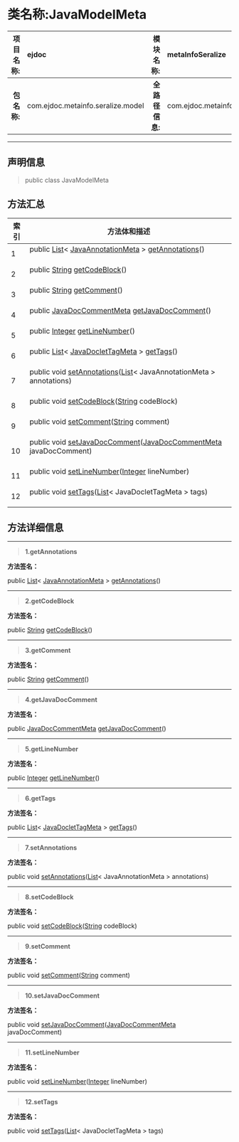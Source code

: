 # 类名称:JavaModelMeta

|  **项目名称:**    |  ejdoc    |   **模块名称:**   |metaInfoSeralize|
| ----: | :---- | ----: |:---- |
|   **包名称:**   |  com.ejdoc.metainfo.seralize.model    |   **全路径信息:**   |com.ejdoc.metainfo.seralize.model.JavaModelMeta|



















---

## 声明信息

> public class JavaModelMeta     














## 方法汇总

|   索引  |    方法体和描述   |
| ---- | ---- |
|1|public [List](https://docs.oracle.com/javase/8/docs/api/java/util/List.html?is-external=true)< [JavaAnnotationMeta](/metaInfoSeralize/com/ejdoc/metainfo/seralize/model/JavaAnnotationMeta.md) > [getAnnotations](#getannotations)()   <br/><br/>|
|2|public [String](https://docs.oracle.com/javase/8/docs/api/java/lang/String.html?is-external=true) [getCodeBlock](#getcodeblock)()   <br/><br/>|
|3|public [String](https://docs.oracle.com/javase/8/docs/api/java/lang/String.html?is-external=true) [getComment](#getcomment)()   <br/><br/>|
|4|public [JavaDocCommentMeta](/metaInfoSeralize/com/ejdoc/metainfo/seralize/model/JavaDocCommentMeta.md) [getJavaDocComment](#getjavadoccomment)()   <br/><br/>|
|5|public [Integer](https://docs.oracle.com/javase/8/docs/api/java/lang/Integer.html?is-external=true) [getLineNumber](#getlinenumber)()   <br/><br/>|
|6|public [List](https://docs.oracle.com/javase/8/docs/api/java/util/List.html?is-external=true)< [JavaDocletTagMeta](/metaInfoSeralize/com/ejdoc/metainfo/seralize/model/JavaDocletTagMeta.md) > [getTags](#gettags)()   <br/><br/>|
|7|public void [setAnnotations](#setannotations-list)([List](https://docs.oracle.com/javase/8/docs/api/java/util/List.html?is-external=true)< JavaAnnotationMeta > annotations)   <br/><br/>|
|8|public void [setCodeBlock](#setcodeblock-string)([String](https://docs.oracle.com/javase/8/docs/api/java/lang/String.html?is-external=true) codeBlock)   <br/><br/>|
|9|public void [setComment](#setcomment-string)([String](https://docs.oracle.com/javase/8/docs/api/java/lang/String.html?is-external=true) comment)   <br/><br/>|
|10|public void [setJavaDocComment](#setjavadoccomment-javadoccommentmeta)([JavaDocCommentMeta](/metaInfoSeralize/com/ejdoc/metainfo/seralize/model/JavaDocCommentMeta.md) javaDocComment)   <br/><br/>|
|11|public void [setLineNumber](#setlinenumber-integer)([Integer](https://docs.oracle.com/javase/8/docs/api/java/lang/Integer.html?is-external=true) lineNumber)   <br/><br/>|
|12|public void [setTags](#settags-list)([List](https://docs.oracle.com/javase/8/docs/api/java/util/List.html?is-external=true)< JavaDocletTagMeta > tags)   <br/><br/>|







## 方法详细信息


---

> **1.<span id="getannotations">getAnnotations</span>**

**方法签名：** 

  public [List](https://docs.oracle.com/javase/8/docs/api/java/util/List.html?is-external=true)< [JavaAnnotationMeta](/metaInfoSeralize/com/ejdoc/metainfo/seralize/model/JavaAnnotationMeta.md) > [getAnnotations](#getannotations)()   










---

> **2.<span id="getcodeblock">getCodeBlock</span>**

**方法签名：** 

  public [String](https://docs.oracle.com/javase/8/docs/api/java/lang/String.html?is-external=true) [getCodeBlock](#getcodeblock)()   










---

> **3.<span id="getcomment">getComment</span>**

**方法签名：** 

  public [String](https://docs.oracle.com/javase/8/docs/api/java/lang/String.html?is-external=true) [getComment](#getcomment)()   










---

> **4.<span id="getjavadoccomment">getJavaDocComment</span>**

**方法签名：** 

  public [JavaDocCommentMeta](/metaInfoSeralize/com/ejdoc/metainfo/seralize/model/JavaDocCommentMeta.md) [getJavaDocComment](#getjavadoccomment)()   










---

> **5.<span id="getlinenumber">getLineNumber</span>**

**方法签名：** 

  public [Integer](https://docs.oracle.com/javase/8/docs/api/java/lang/Integer.html?is-external=true) [getLineNumber](#getlinenumber)()   










---

> **6.<span id="gettags">getTags</span>**

**方法签名：** 

  public [List](https://docs.oracle.com/javase/8/docs/api/java/util/List.html?is-external=true)< [JavaDocletTagMeta](/metaInfoSeralize/com/ejdoc/metainfo/seralize/model/JavaDocletTagMeta.md) > [getTags](#gettags)()   










---

> **7.<span id="setannotations-list">setAnnotations</span>**

**方法签名：** 

  public void [setAnnotations](#setannotations-list)([List](https://docs.oracle.com/javase/8/docs/api/java/util/List.html?is-external=true)< JavaAnnotationMeta > annotations)   










---

> **8.<span id="setcodeblock-string">setCodeBlock</span>**

**方法签名：** 

  public void [setCodeBlock](#setcodeblock-string)([String](https://docs.oracle.com/javase/8/docs/api/java/lang/String.html?is-external=true) codeBlock)   










---

> **9.<span id="setcomment-string">setComment</span>**

**方法签名：** 

  public void [setComment](#setcomment-string)([String](https://docs.oracle.com/javase/8/docs/api/java/lang/String.html?is-external=true) comment)   










---

> **10.<span id="setjavadoccomment-javadoccommentmeta">setJavaDocComment</span>**

**方法签名：** 

  public void [setJavaDocComment](#setjavadoccomment-javadoccommentmeta)([JavaDocCommentMeta](/metaInfoSeralize/com/ejdoc/metainfo/seralize/model/JavaDocCommentMeta.md) javaDocComment)   










---

> **11.<span id="setlinenumber-integer">setLineNumber</span>**

**方法签名：** 

  public void [setLineNumber](#setlinenumber-integer)([Integer](https://docs.oracle.com/javase/8/docs/api/java/lang/Integer.html?is-external=true) lineNumber)   










---

> **12.<span id="settags-list">setTags</span>**

**方法签名：** 

  public void [setTags](#settags-list)([List](https://docs.oracle.com/javase/8/docs/api/java/util/List.html?is-external=true)< JavaDocletTagMeta > tags)   









